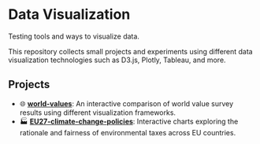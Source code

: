# Data Visualization

Testing tools and ways to visualize data.

This repository collects small projects and experiments using different data visualization technologies such as D3.js, Plotly, Tableau, and more.

## Projects

-  🌐 [**world-values**](world-values): An interactive comparison of world value survey results using different visualization frameworks.
-  🏭 [**EU27-climate-change-policies**](EU27-climate-change-policies): Interactive charts exploring the rationale and fairness of environmental taxes across EU countries.
